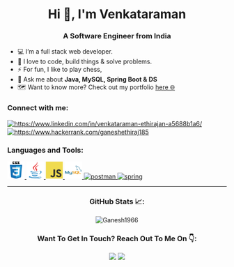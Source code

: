 <h1 align="center">Hi 👋, I'm Venkataraman</h1>
<h3 align="center">A Software Engineer from India</h3>

-   💻 I’m a full stack web developer.
-   🌱 I love to code, build things & solve problems. <br/>
-   ⚡ For fun, I like to play chess, <br/>
-   💬 Ask me about **Java, MySQL, Spring Boot & DS**
-   🗺️ Want to know more? Check out my portfolio <a target="_blank" href="https://venkataraman-ethirajan.netlify.app/">here 🌐</a> <br/>

<h3 align="left">Connect with me:</h3>
<p align="left">
<a href="https://linkedin.com/in/https://www.linkedin.com/in/venkataraman-ethirajan-a5688b1a6/" target="blank"><img align="center" src="https://raw.githubusercontent.com/rahuldkjain/github-profile-readme-generator/master/src/images/icons/Social/linked-in-alt.svg" alt="https://www.linkedin.com/in/venkataraman-ethirajan-a5688b1a6/" height="30" width="40" /></a>
<a href="https://www.hackerrank.com/https://www.hackerrank.com/ganeshethiraj185" target="blank"><img align="center" src="https://raw.githubusercontent.com/rahuldkjain/github-profile-readme-generator/master/src/images/icons/Social/hackerrank.svg" alt="https://www.hackerrank.com/ganeshethiraj185" height="30" width="40" /></a>
</p>

<h3 align="left">Languages and Tools:</h3>
<p align="left"> 

 <a href="https://www.w3schools.com/css/" target="_blank" rel="noreferrer"> 
<img src="https://raw.githubusercontent.com/devicons/devicon/master/icons/css3/css3-original-wordmark.svg" alt="css3" width="40" height="40"/>
 </a>
<a href="https://www.java.com" target="_blank" rel="noreferrer"> <img src="https://raw.githubusercontent.com/devicons/devicon/master/icons/java/java-original.svg" alt="java" width="40" height="40"/> </a> <a href="https://developer.mozilla.org/en-US/docs/Web/JavaScript" target="_blank" rel="noreferrer"> <img src="https://raw.githubusercontent.com/devicons/devicon/master/icons/javascript/javascript-original.svg" alt="javascript" width="40" height="40"/> </a> <a href="https://www.mysql.com/" target="_blank" rel="noreferrer"> <img src="https://raw.githubusercontent.com/devicons/devicon/master/icons/mysql/mysql-original-wordmark.svg" alt="mysql" width="40" height="40"/> </a> <a href="https://postman.com" target="_blank" rel="noreferrer"> <img src="https://www.vectorlogo.zone/logos/getpostman/getpostman-icon.svg" alt="postman" width="40" height="40"/> </a> <a href="https://spring.io/" target="_blank" rel="noreferrer"> <img src="https://www.vectorlogo.zone/logos/springio/springio-icon.svg" alt="spring" width="40" height="40"/> </a> </p>

---

<h3 align="center"> GitHub Stats 📈:</h3>
<p align="center"><img align="center" src="https://github-readme-streak-stats.herokuapp.com?user=Ganesh1966&theme=react&hide_border=true&bg_color=0D1117" alt="Ganesh1966" /></p>

 
  <h3 align="center">Want To Get In Touch? Reach Out To Me On 👇:</h3>
  
  <p align="center">
    <a href="mailto:ganeshethiraj185@gmail.com"><img src="https://img.shields.io/badge/-GMAIL-D14836?style=for-the-badge&logo=gmail&logoColor=white"></a> 
    <a href="https://www.linkedin.com/in/venkataraman-ethirajan-a5688b1a6/"><img src="https://img.shields.io/badge/-LINKEDIN-0077B5?style=for-the-badge&logo=linkedin&logoColor=white"></a>
</p>
